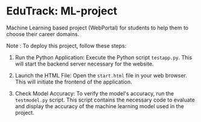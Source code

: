 # EduTrack: ML-project
Machine Learning based project (WebPortal) for students to help them to choose their career domains.

Note :
To deploy this project, follow these steps:
1. Run the Python Application: 
   Execute the Python script `testapp.py`. This will start the backend server necessary for the website.

2. Launch the HTML File: 
   Open the `start.html` file in your web browser. This will initiate the frontend of the application.

3. Check Model Accuracy:
   To verify the model's accuracy, run the `testmodel.py` script. This script contains the necessary code to evaluate and display the accuracy of the machine learning model used in the project.

 

